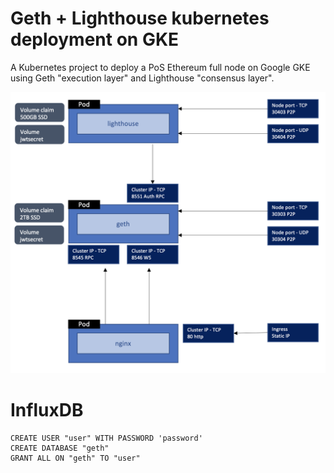 # Geth + Lighthouse kubernetes deployment on GKE
A Kubernetes project to deploy a PoS Ethereum full node on Google GKE using Geth "execution layer" and Lighthouse "consensus layer".


![Cluster architecture](./docs/images/arch.png)

# InfluxDB 
```
CREATE USER "user" WITH PASSWORD 'password'
CREATE DATABASE "geth"
GRANT ALL ON "geth" TO "user"
```
